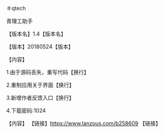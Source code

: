 ＃qtech

青理工助手

【版本名】1.4【版本名】

【版本】20180524【版本】

【内容】

1.由于源码丢失，重写代码【换行】

2.重制应用关于界面【换行】

3.新增作者反馈入口【换行】

4.下载密码:1024

【内容】
【链接】https://www.lanzous.com/b258609 【链接】

